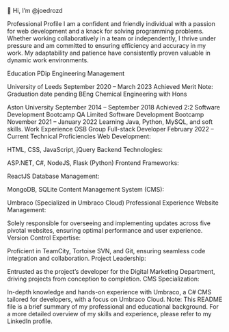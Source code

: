 👋 Hi, I’m @joedrozd


Professional Profile
I am a confident and friendly individual with a passion for web development and a knack for solving programming problems. Whether working collaboratively in a team or independently, I thrive under pressure and am committed to ensuring efficiency and accuracy in my work. My adaptability and patience have consistently proven valuable in dynamic work environments.

Education
PDip Engineering Management

University of Leeds
September 2020 – March 2023
Achieved Merit
Note: Graduation date pending
BEng Chemical Engineering with Hons

Aston University
September 2014 – September 2018
Achieved 2:2
Software Development Bootcamp
QA Limited Software Development Bootcamp
November 2021 – January 2022
Learning Java, Python, MySQL, and soft skills.
Work Experience
OSB Group Full-stack Developer
February 2022 – Current
Technical Proficiencies
Web Development:

HTML, CSS, JavaScript, jQuery
Backend Technologies:

ASP.NET, C#, NodeJS, Flask (Python)
Frontend Frameworks:

ReactJS
Database Management:

MongoDB, SQLite
Content Management System (CMS):

Umbraco (Specialized in Umbraco Cloud)
Professional Experience
Website Management:

Solely responsible for overseeing and implementing updates across five pivotal websites, ensuring optimal performance and user experience.
Version Control Expertise:

Proficient in TeamCity, Tortoise SVN, and Git, ensuring seamless code integration and collaboration.
Project Leadership:

Entrusted as the project’s developer for the Digital Marketing Department, driving projects from conception to completion.
CMS Specialization:

In-depth knowledge and hands-on experience with Umbraco, a C# CMS tailored for developers, with a focus on Umbraco Cloud.
Note: This README file is a brief summary of my professional and educational background. For a more detailed overview of my skills and experience, please refer to my LinkedIn profile.

<!---
joedrozd/joedrozd is a ✨ special ✨ repository because its `README.md` (this file) appears on your GitHub profile.
You can click the Preview link to take a look at your changes.
--->
